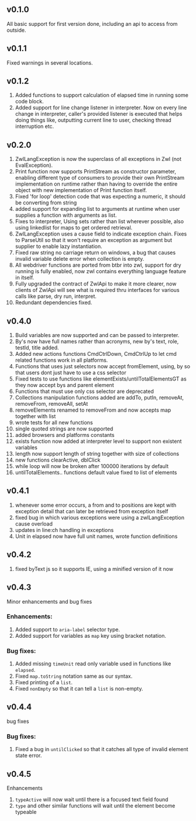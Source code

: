 ## v0.1.0

All basic support for first version done, including an api to access from outside.

## v0.1.1

Fixed warnings in several locations.

## v0.1.2

1. Added functions to support calculation of elapsed time in running some code block.
2. Added support for line change listener in interpreter. Now on every line change in interpreter,
   caller's provided listener is executed that helps doing things like, outputting current line to
   user, checking thread interruption etc.

## v0.2.0

1. ZwlLangException is now the superclass of all exceptions in Zwl (not EvalException).
2. Print function now supports PrintStream as constructor parameter, enabling different type of
   consumers to provide their own PrintStream implementation on runtime rather than having to
   override the entire object with new implementation of Print function itself.
3. Fixed 'for loop' detection code that was expecting a numeric, it should be converting from string
4. added support for expanding list to arguments at runtime when user supplies a function with
   arguments as list.
5. Fixes to interpreter, Using sets rather than list wherever possible, also using linkedlist for
   maps to get ordered retrieval.
6. ZwlLangException uses a cause field to indicate exception chain. Fixes to ParseUtil so that it
   won't require an exception as argument but supplier to enable lazy instantiation.
7. Fixed raw string no carriage return on windows, a bug that causes invalid variable delete error
   when collection is empty.
8. All webdriver functions are ported from btbr into zwl, support for dry running is fully enabled,
   now zwl contains everything language feature in itself.
9. Fully upgraded the contract of ZwlApi to make it more clearer, now clients of ZwlApi will see
   what is required thru interfaces for various calls like parse, dry run, interpret.
10. Redundant dependencies fixed.

## v0.4.0

1. Build variables are now supported and can be passed to interpreter.
2. By's now have full names rather than acronyms, new by's text, role, testId, title added.
3. Added new actions functions CmdCtrlDown, CmdCtrlUp to let cmd related functions work in all platforms.
4. Functions that uses just selectors now accept fromElement, using, by so that users dont just have to use a css selector
5. Fixed tests to use functions like elementExists/untilTotalElementsGT as they now accept bys and parent element
6. Functions that must use only css selector are deprecated
7. Collections manipulation functions added are addTo, putIn, removeAt, removeFrom, removeAll, setAt
8. removeElements renamed to removeFrom and now accepts map together with list
9. wrote tests for all new functions
10. single quoted strings are now supported
11. added browsers and platforms constants
12. exists function now added at interpreter level to support non existent variables
13. length now support length of string together with size of collections
14. new functions clearActive, dblClick
15. while loop will now be broken after 100000 iterations by default
16. untilTotalElements.. functions default value fixed to list of elements

## v0.4.1

1. whenever some error occurs, a from and to positions are kept with exception detail that can later be retrieved from exception itself
2. fixed bug in which various exceptions were using a zwlLangException cause overload
3. updates in line:ch handling in exceptions
4. Unit in elapsed now have full unit names, wrote function definitions

## v0.4.2

1. fixed byText js so it supports IE, using a minified version of it now

## v0.4.3

Minor enhancements and bug fixes

### Enhancements:

1. Added support to `aria-label` selector type.
2. Added support for variables as `map` key using bracket notation.

### Bug fixes:

1. Added missing `timeUnit` read only variable used in functions like `elapsed`.
2. Fixed `map.toString` notation same as our syntax.
3. Fixed printing of a `list`.
4. Fixed `nonEmpty` so that it can tell a `list` is non-empty.

## v0.4.4

bug fixes

### Bug fixes:

1. Fixed a bug in `untilClicked` so that it catches all type of invalid element state error.

## v0.4.5

Enhancements

1. `typeActive` will now wait until there is a focused text field found
2. `type` and other similar functions will wait until the element become typeable